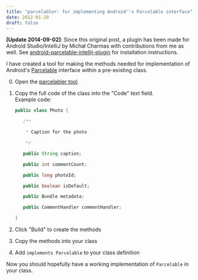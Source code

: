 ```yaml
---
title: "parcelabler: for implementing Android''s Parcelable interface"
date: 2012-01-20
draft: false
---
```



**[Update 2014-09-02]**: Since this original post, a plugin has been made for Android Studio/IntelliJ by Michał Charmas with contributions from me as well. See [android-parcelable-intellij-plugin](https://github.com/mcharmas/android-parcelable-intellij-plugin) for installation instructions.

I have created a tool for making the methods needed for implementation of Android's [Parcelable](http://developer.android.com/reference/android/os/Parcelable.html) interface within a pre-existing class.

0.  Open the [parcelabler tool](http://parcelabler.com).
0.  Copy the full code of the class into the "Code" text field.  
     Example code:  

     ```java
     public class Photo {  

        /**  

         * Caption for the photo  

         */  

        public String caption;  

        public int commentCount;  

        public long photoId;  

        public boolean isDefault;  

        public Bundle metadata;  

        public CommentHandler commentHandler;  

    }
    ```
0.  Click "Build" to create the methods
0.  Copy the methods into your class
0.  Add `implements Parcelable` to your class definition

Now you should hopefully have a working implementation of `Parcelable` in your class.
